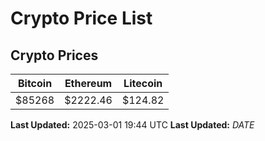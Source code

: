 # Crypto Price List

## Crypto Prices
| Bitcoin | Ethereum | Litecoin |
| ------- | -------- | -------- |
| $85268 | $2222.46 | $124.82 |
**Last Updated:** 2025-03-01 19:44 UTC
**Last Updated:** $DATE$

